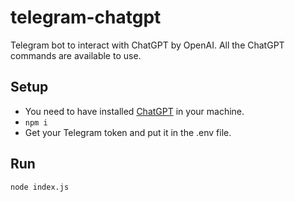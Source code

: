 # telegram-chatgpt

Telegram bot to interact with ChatGPT by OpenAI. All the ChatGPT commands are available to use.

## Setup

- You need to have installed [ChatGPT](https://github.com/acheong08/ChatGPT) in your machine. 
- `npm i`
- Get your Telegram token and put it in the .env file. 

## Run

`node index.js`
